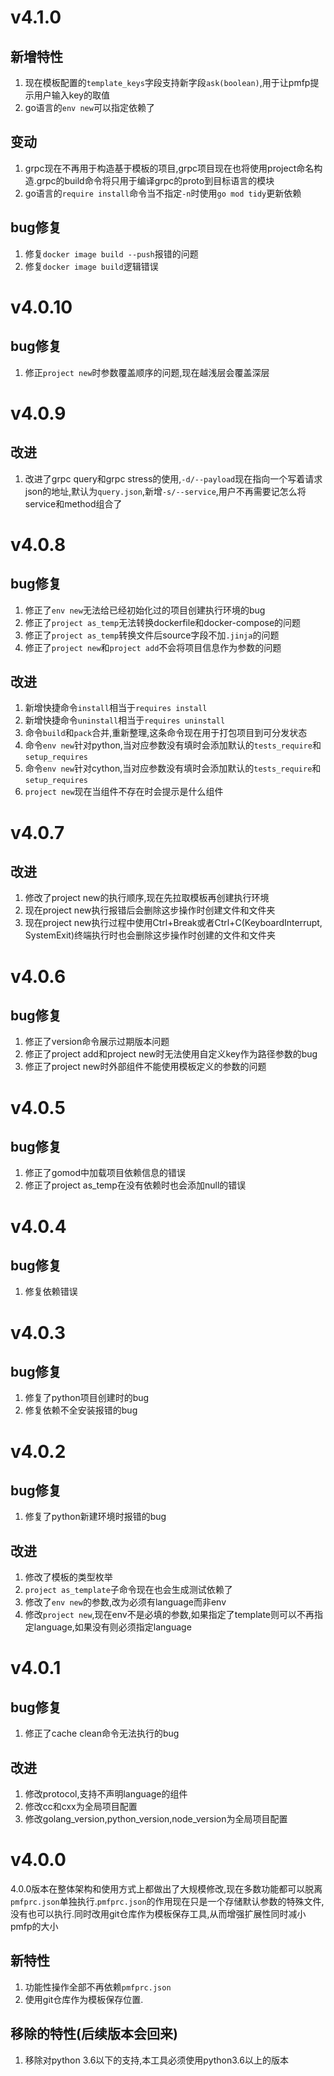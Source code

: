 # v4.1.0

## 新增特性

1. 现在模板配置的`template_keys`字段支持新字段`ask(boolean)`,用于让pmfp提示用户输入key的取值
2. go语言的`env new`可以指定依赖了

## 变动

1. grpc现在不再用于构造基于模板的项目,grpc项目现在也将使用project命名构造.grpc的build命令将只用于编译grpc的proto到目标语言的模块
2. go语言的`require install`命令当不指定`-n`时使用`go mod tidy`更新依赖

## bug修复

1. 修复`docker image build --push`报错的问题
2. 修复`docker image build`逻辑错误

# v4.0.10

## bug修复

1. 修正`project new`时参数覆盖顺序的问题,现在越浅层会覆盖深层

# v4.0.9

## 改进

1. 改进了grpc query和grpc stress的使用,`-d/--payload`现在指向一个写着请求json的地址,默认为`query.json`,新增`-s/--service`,用户不再需要记怎么将service和method组合了

# v4.0.8

## bug修复

1. 修正了`env new`无法给已经初始化过的项目创建执行环境的bug
2. 修正了`project as_temp`无法转换dockerfile和docker-compose的问题
3. 修正了`project as_temp`转换文件后source字段不加`.jinja`的问题
4. 修正了`project new`和`project add`不会将项目信息作为参数的问题

## 改进

1. 新增快捷命令`install`相当于`requires install`
2. 新增快捷命令`uninstall`相当于`requires uninstall`
3. 命令`build`和`pack`合并,重新整理,这条命令现在用于打包项目到可分发状态
4. 命令`env new`针对python,当对应参数没有填时会添加默认的`tests_require`和`setup_requires`
5. 命令`env new`针对cython,当对应参数没有填时会添加默认的`tests_require`和`setup_requires`
6. `project new`现在当组件不存在时会提示是什么组件

# v4.0.7

## 改进

1. 修改了project new的执行顺序,现在先拉取模板再创建执行环境
2. 现在project new执行报错后会删除这步操作时创建文件和文件夹
3. 现在project new执行过程中使用Ctrl+Break或者Ctrl+C(KeyboardInterrupt, SystemExit)终端执行时也会删除这步操作时创建的文件和文件夹

# v4.0.6

## bug修复

1. 修正了version命令展示过期版本问题
2. 修正了project add和project new时无法使用自定义key作为路径参数的bug
3. 修正了project new时外部组件不能使用模板定义的参数的问题

# v4.0.5

## bug修复

1. 修正了gomod中加载项目依赖信息的错误
2. 修正了project as_temp在没有依赖时也会添加null的错误

# v4.0.4

## bug修复

1. 修复依赖错误

# v4.0.3

## bug修复

1. 修复了python项目创建时的bug
2. 修复依赖不全安装报错的bug

# v4.0.2

## bug修复

1. 修复了python新建环境时报错的bug

## 改进

1. 修改了模板的类型枚举
2. `project as_template`子命令现在也会生成测试依赖了
3. 修改了`env new`的参数,改为必须有language而非env
4. 修改`project new`,现在env不是必填的参数,如果指定了template则可以不再指定language,如果没有则必须指定language

# v4.0.1

## bug修复

1. 修正了cache clean命令无法执行的bug

## 改进

1. 修改protocol,支持不声明language的组件
2. 修改cc和cxx为全局项目配置
3. 修改golang_version,python_version,node_version为全局项目配置

# v4.0.0

4.0.0版本在整体架构和使用方式上都做出了大规模修改,现在多数功能都可以脱离`pmfprc.json`单独执行.`pmfprc.json`的作用现在只是一个存储默认参数的特殊文件,没有也可以执行.同时改用git仓库作为模板保存工具,从而增强扩展性同时减小pmfp的大小

## 新特性

1. 功能性操作全部不再依赖`pmfprc.json`
2. 使用git仓库作为模板保存位置.

## 移除的特性(后续版本会回来)

1. 移除对python 3.6以下的支持,本工具必须使用python3.6以上的版本
